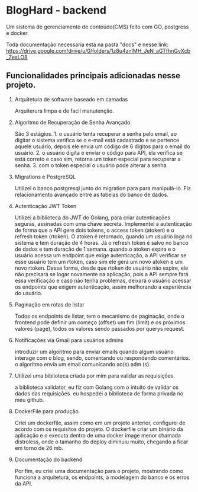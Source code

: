 # BlogHard - backend
Um sistema de gerenciamento de conteúdo(CMS) feito com GO, postgress e docker.

Toda documentação necessaria está na pasta "docs" e nesse link: https://drive.google.com/drive/u/0/folders/1z8u4znIMH_JeN_aGTfhnGvXcb_ZesLO8

## Funcionalidades principais adicionadas nesse projeto.
<ol>
   <li>Arquitetura de software baseado em camadas</li>
   <p>Arquiterura limpa e de facil manutenção.</p>
   <li>Algoritmo de Recuperação de Senha Avançado.</li>
   <p>São 3 estágios. 1. o usuário tenta recuperar a senha pelo email, ao digitar o sistema verifica se o e-mail está cadastrado e se pertence aquele usuário, depois ele envia um código de 6 dígitos para o email do usuário. 2. o usuário digita e enviar o código para API, ela verifica se está correto e caso sim, retorna um token especial para recuperar a senha. 3. com o token especial o usuário pode alterar a senha.</p>
   <li>Migrations e PostgreSQL</li>
   <p>Utilizei o banco postgresql junto do migration para para manipulá-lo. Fiz relacionamento avançado entre as tabelas do banco de dados.</p>
   <li>Autenticação JWT Token</li>
   <p>Utilizei a biblioteca do JWT do Golang, para criar autenticações seguras, assinadas com uma chave secreta. Implementei a autenticação de forma que a API gere dois tokens, o access token (atoken) e o refresh token (rtoken). O atoken é retornado, quando um usuário loga no sistema e tem duração de 4 horas. Já o refresh token é salvo no banco de dados e tem duração de 1 semana. quando o atoken expira e o usuário acessa um endpoint que exige autenticação, a API verificar se esse usuário tem um rtoken, caso sim ele gera um novo atoken e um novo rtoken. Dessa forma, desde que rtoken do usuário não expire, ele não precisará se logar novamente na aplicação, pois a API sempre fará essa verificação e caso não tenha problemas, deixará o usuário acessar os endpoints que exigem autenticação, assim melhorando a experiência do usuário.</p>
   <li>Paginação em rotas de listar</li>
   <p>Todos os endpoints de listar, tem o mecanismo de paginação, onde o frontend pode definir um começo (offset) um fim (limit) e os próximos valores (page), todos os valores sendo passados por querys request.</p>
   <li>Notificações via Gmail para usuários admins</li>
   <p>introduzir um algoritmo para enviar emails quando algum usuário interage com o blog, sendo, comentando ou respondendo comentários. o algoritmo envia um email comunicando ao(s) adm (s).</p>
   <li>Utilizei uma biblioteca criada por mim para validar as requisições.</li>  
   <p>a biblioteca validator, eu fiz com Golang com o intuito de validar os dados das requisições. eu hospedei a biblioteca de forma privada no meu github.</p>
   <li>DockerFile para produção.</li>
   <p>Criei um dockerfile, assim como em um projeto anterior, configurei de acordo com os requisitos do projeto. O dockerfile criar um binário da aplicação e o executa dentro de uma docker image menor chamada distroless, onde o tamanho do deploy diminuiu muito, chegando a ficar em torno de 26 mb.<p>
   <li>Documentação do backend</li>
   <p>Por fim, eu criei uma documentação para o projeto, mostrando como funciona a arquitetura, os endpoints, a modelagem do banco e os erros da API.</p>
</ol>
